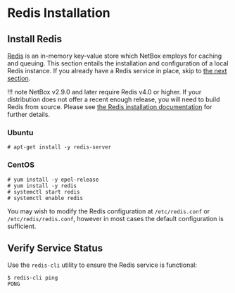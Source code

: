 # Redis Installation

## Install Redis

[Redis](https://redis.io/) is an in-memory key-value store which NetBox employs for caching and queuing. This section entails the installation and configuration of a local Redis instance. If you already have a Redis service in place, skip to [the next section](3-netbox.md).

!!! note
    NetBox v2.9.0 and later require Redis v4.0 or higher. If your distribution does not offer a recent enough release, you will need to build Redis from source. Please see [the Redis installation documentation](https://github.com/redis/redis) for further details.

### Ubuntu

```no-highlight
# apt-get install -y redis-server
```

### CentOS

```no-highlight
# yum install -y epel-release
# yum install -y redis
# systemctl start redis
# systemctl enable redis
```

You may wish to modify the Redis configuration at `/etc/redis.conf` or `/etc/redis/redis.conf`, however in most cases the default configuration is sufficient.

## Verify Service Status

Use the `redis-cli` utility to ensure the Redis service is functional:

```no-highlight
$ redis-cli ping
PONG
```
